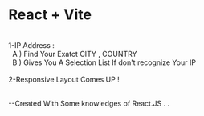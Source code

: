# React + Vite
<br />
1-IP Address : <br />
&nbsp  A ) Find Your Exatct  CITY , COUNTRY <br />
&nbsp  B ) Gives You A Selection List If don't recognize Your IP <br />
<br />
2-Responsive Layout Comes UP !
<br /><br />

--Created With Some knowledges of React.JS . .
